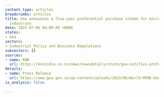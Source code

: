 ```yaml
---
content_type: articles
breadcrumbs: articles
title: Goa announces a five-year preferential purchase scheme for micro and small
  industries
date: 2022-07-06 04:00:00 +0000
states:
- Goa
sectors:
- Industrial Policy and Business Regulations
subsectors: []
sources:
- name: KNN
  url: https://knnindia.co.in/news/newsdetails/state/goa-notifies-preferential-purchase-scheme-for-msmes
details:
- name: Press Release
  url: https://www.goa.gov.in/wp-content/uploads/2022/06/World-MSME-Day-Observed.pdf
is_analysis: false

---
```

